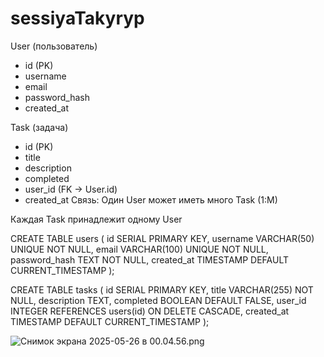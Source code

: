 
# sessiyaTakyryp

User (пользователь)
- id (PK)
- username
- email
- password_hash
- created_at

Task (задача)
- id (PK)
- title
- description
- completed
- user_id (FK → User.id)
- created_at
  Связь:
  Один User может иметь много Task (1:M)

Каждая Task принадлежит одному User

CREATE TABLE users (
id SERIAL PRIMARY KEY,
username VARCHAR(50) UNIQUE NOT NULL,
email VARCHAR(100) UNIQUE NOT NULL,
password_hash TEXT NOT NULL,
created_at TIMESTAMP DEFAULT CURRENT_TIMESTAMP
);

CREATE TABLE tasks (
id SERIAL PRIMARY KEY,
title VARCHAR(255) NOT NULL,
description TEXT,
completed BOOLEAN DEFAULT FALSE,
user_id INTEGER REFERENCES users(id) ON DELETE CASCADE,
created_at TIMESTAMP DEFAULT CURRENT_TIMESTAMP
);


![Снимок экрана 2025-05-26 в 00.04.56.png](../../Desktop/%D0%A1%D0%BD%D0%B8%D0%BC%D0%BE%D0%BA%20%D1%8D%D0%BA%D1%80%D0%B0%D0%BD%D0%B0%202025-05-26%20%D0%B2%2000.04.56.png)